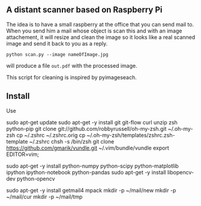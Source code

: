 ## A distant scanner based on Raspberry Pi

The idea is to have a small raspberry at the office that you can send mail to.
When you send him a mail whose object is scan this and with an image attachement, it will resize and clean the image so it looks like a real scanned image and send it back to you as a reply.

```
python scan.py --image nameOfImage.jpg
```

will produce a file `out.pdf` with the processed image.


This script for cleaning is inspired by pyimageseach.


## Install

Use

sudo apt-get update
sudo apt-get -y install git git-flow curl unzip zsh python-pip
git clone git://github.com/robbyrussell/oh-my-zsh.git ~/.oh-my-zsh
cp ~/.zshrc ~/.zshrc.orig
cp ~/.oh-my-zsh/templates/zshrc.zsh-template ~/.zshrc
chsh -s /bin/zsh
git clone https://github.com/gmarik/vundle.git ~/.vim/bundle/vundle
export EDITOR=vim;


sudo apt-get -y install python-numpy python-scipy python-matplotlib ipython ipython-notebook python-pandas
sudo apt-get -y install libopencv-dev python-opencv

sudo apt-get -y install getmail4 mpack
mkdir -p ~/mail/new
mkdir -p ~/mail/cur
mkdir -p ~/mail/tmp

